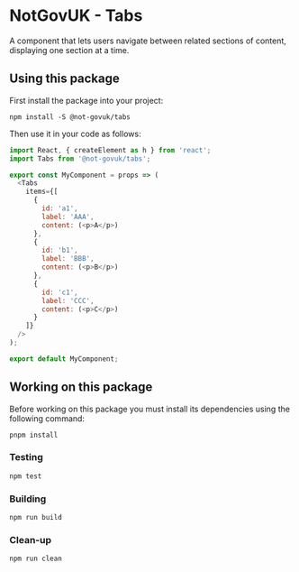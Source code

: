NotGovUK - Tabs
===============

A component that lets users navigate between related sections of content, displaying one section at a time.


Using this package
------------------

First install the package into your project:

```shell
npm install -S @not-govuk/tabs
```

Then use it in your code as follows:

```js
import React, { createElement as h } from 'react';
import Tabs from '@not-govuk/tabs';

export const MyComponent = props => (
  <Tabs
    items={[
      {
        id: 'a1',
        label: 'AAA',
        content: (<p>A</p>)
      },
      {
        id: 'b1',
        label: 'BBB',
        content: (<p>B</p>)
      },
      {
        id: 'c1',
        label: 'CCC',
        content: (<p>C</p>)
      }
    ]}
  />
);

export default MyComponent;
```


Working on this package
-----------------------

Before working on this package you must install its dependencies using
the following command:

```shell
pnpm install
```


### Testing

```shell
npm test
```


### Building

```shell
npm run build
```


### Clean-up

```shell
npm run clean
```

